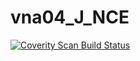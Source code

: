 # vna04_J_NCE
<a href="https://scan.coverity.com/projects/wendyzhang1121-vna04_j_nce">
  <img alt="Coverity Scan Build Status"
       src="https://scan.coverity.com/projects/9647/badge.svg"/>
</a>
